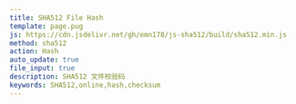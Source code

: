 ```yaml
---
title: SHA512 File Hash
template: page.pug
js: https://cdn.jsdelivr.net/gh/emn178/js-sha512/build/sha512.min.js
method: sha512
action: Hash
auto_update: true
file_input: true
description: SHA512 文件校验码
keywords: SHA512,online,hash,checksum
---
```


